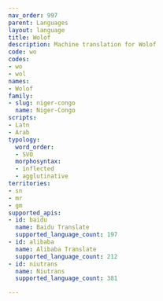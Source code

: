 ```yaml
---
nav_order: 997
parent: Languages
layout: language
title: Wolof
description: Machine translation for Wolof
code: wo
codes:
- wo
- wol
names:
- Wolof
family:
- slug: niger-congo
  name: Niger-Congo
scripts:
- Latn
- Arab
typology:
  word_order:
  - SVO
  morphosyntax:
  - inflected
  - agglutinative
territories:
- sn
- mr
- gm
supported_apis:
- id: baidu
  name: Baidu Translate
  supported_language_count: 197
- id: alibaba
  name: Alibaba Translate
  supported_language_count: 212
- id: niutrans
  name: Niutrans
  supported_language_count: 381

---
```


